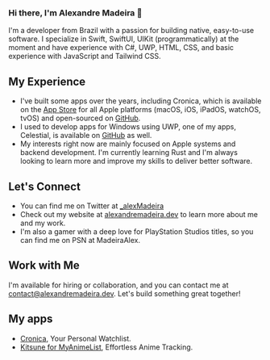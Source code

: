 ### Hi there, I'm Alexandre Madeira 👋

I'm a developer from Brazil with a passion for building native, easy-to-use software. I specialize in Swift, SwiftUI, UIKit (programmatically) at the moment and have experience with C#, UWP, HTML, CSS, and basic experience with JavaScript and Tailwind CSS.

## My Experience
- I've built some apps over the years, including Cronica, which is available on the [App Store](https://apple.co/3TV9SLP ) for all Apple platforms (macOS, iOS, iPadOS, watchOS, tvOS) and open-sourced on [GitHub](https://github.com/MadeiraAlexandre/Cronica).
- I used to develop apps for Windows using UWP, one of my apps, Celestial, is available on [GitHub](https://github.com/MadeiraAlexandre/Celestial) as well.
- My interests right now are mainly focused on Apple systems and backend development. I'm currently learning Rust and I'm always looking to learn more and improve my skills to deliver better software.

## Let's Connect
-  You can find me on Twitter at [_alexMadeira](https://twitter.com/_alexMadeira)
- Check out my website at [ alexandremadeira.dev](https://alexandremadeira.dev) to learn more about me and my work.
- I'm also a gamer with a deep love for PlayStation Studios titles, so you can find me on PSN at MadeiraAlex.

## Work with Me
I'm available for hiring or collaboration, and you can contact me at <a href = "mailto: contact@alexandremadeira.dev"> contact@alexandremadeira.dev</a>. Let's build something great together!

## My apps
- [Cronica](https://apps.apple.com/us/app/cronica/id1614950275), Your Personal Watchlist.
- [Kitsune for MyAnimeList](https://apps.apple.com/us/app/kitsune-for-myanimelist/id6466716447), Effortless Anime Tracking.
